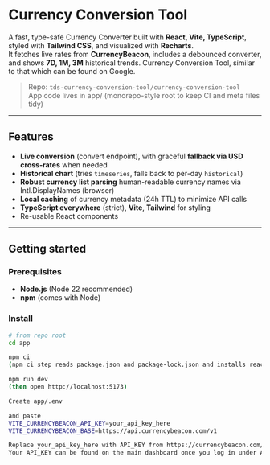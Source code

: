# Currency Conversion Tool

A fast, type-safe Currency Converter built with **React, Vite, TypeScript**, styled with **Tailwind CSS**, and visualized with **Recharts**.  
It fetches live rates from **CurrencyBeacon**, includes a debounced converter, and shows **7D, 1M, 3M** historical trends.
Currency Conversion Tool, similar to that which can be found on Google.

> Repo: `tds-currency-conversion-tool/currency-conversion-tool`  
> App code lives in app/ (monorepo-style root to keep CI and meta files tidy)

---

## Features

- **Live conversion** (convert endpoint), with graceful **fallback via USD cross-rates** when needed
- **Historical chart** (tries `timeseries`, falls back to per-day `historical`)
- **Robust currency list parsing** human-readable currency names via Intl.DisplayNames (browser)
- **Local caching** of currency metadata (24h TTL) to minimize API calls
- **TypeScript everywhere** (strict), **Vite**, **Tailwind** for styling
- Re-usable React components

---

## Getting started

### Prerequisites

- **Node.js** (Node 22 recommended)
- **npm** (comes with Node)

### Install

```bash
# from repo root
cd app

npm ci
(npm ci step reads package.json and package-lock.json and installs react, react-dom, vite, @vitejs/plugin-react, typescript, recharts, tailwindcss, @tailwindcss/postcss)

npm run dev
(then open http://localhost:5173)

Create app/.env

and paste
VITE_CURRENCYBEACON_API_KEY=your_api_key_here
VITE_CURRENCYBEACON_BASE=https://api.currencybeacon.com/v1

Replace your_api_key_here with API_KEY from https://currencybeacon.com/register
Your API_KEY can be found on the main dashboard once you log in under API Token Information
